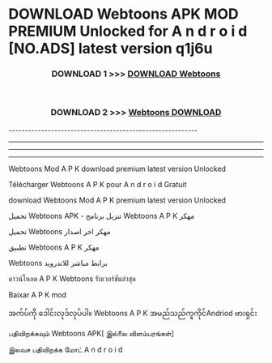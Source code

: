# DOWNLOAD Webtoons  APK MOD PREMIUM Unlocked for A n d r o i d [NO.ADS] latest version q1j6u 



<div align="center">

<h3>DOWNLOAD 1 >>> <a href="https://getmod2.web.app/?judul=Webtoons ">DOWNLOAD Webtoons </a></h3><br>

<h3>DOWNLOAD 2 >>> <a href="https://getmod2.web.app/?judul=Webtoons ">Webtoons  DOWNLOAD </a></h3>

</div>
----------------------------------------------------------

----------------------------------------------------------

----------------------------------------------------------

----------------------------------------------------------

Webtoons  Mod A P K download premium latest version Unlocked

Télécharger Webtoons  A P K pour A n d r o i d Gratuit

download Webtoons  Mod A P K premium latest version Unlocked

تحميل Webtoons  APK - تنزيل برنامج Webtoons  A P K مهكر

تحميل Webtoons  مهكر اخر اصدار

تطبيق Webtoons  A P K مهكر

Webtoons  برابط مباشر للاندرويد

ดาวน์โหลด A P K Webtoons  รับเวอร์ชันล่าสุด

Baixar A P K mod

အက်ပ်ကို ဒေါင်းလုဒ်လုပ်ပါ။ Webtoons  A P K အမည်သည်ကူကိုင်Andriod ဗားရှင်း

பதிவிறக்கவும் Webtoons  APK[ இல்லை விளம்பரங்கள்] 
 
இலவச பதிவிறக்க மோட் A n d r o i d



